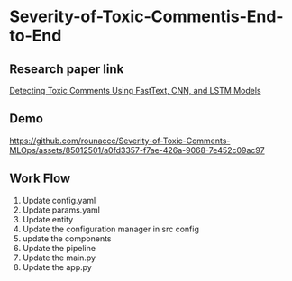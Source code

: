 # Severity-of-Toxic-Commentis-End-to-End
## Research paper link
[Detecting Toxic Comments Using FastText, CNN, and LSTM Models](https://link.springer.com/chapter/10.1007/978-3-031-37940-6_20#Abs1)

## Demo

https://github.com/rounaccc/Severity-of-Toxic-Comments-MLOps/assets/85012501/a0fd3357-f7ae-426a-9068-7e452c09ac97


## Work Flow
1. Update config.yaml
2. Update params.yaml
3. Update entity
4. Update the configuration manager in src config
5. update the components
6. Update the pipeline
7. Update the main.py
8. Update the app.py
